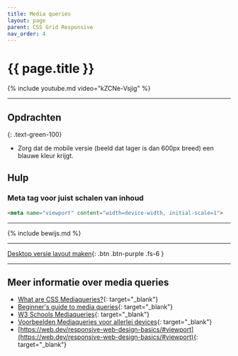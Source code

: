 ```yaml
---
title: Media queries
layout: page
parent: CSS Grid Responsive
nav_order: 4
---
```


# {{ page.title }}

{% include youtube.md video="kZCNe-Vsjig" %}

---

## Opdrachten 
{: .text-green-100}

- Zorg dat de mobile versie (beeld dat lager is dan 600px breed) een blauwe kleur krijgt.

## Hulp

### Meta tag voor juist schalen van inhoud
```html
<meta name="viewport" content="width=device-width, initial-scale=1">
```

---

{% include bewijs.md %}

---

[Desktop versie layout maken](5-desktop-layout){: .btn .btn-purple .fs-6 }

---

## Meer informatie over media queries
- [What are CSS Mediaqueries?](http://cssmediaqueries.com/what-are-css-media-queries.html){: target="_blank"}
- [Beginner's guide to media queries](https://developer.mozilla.org/en-US/docs/Learn/CSS/CSS_layout/Media_queries){: target="_blank"}
- [W3 Schools Mediaqueries](https://www.w3schools.com/css/css_rwd_mediaqueries.asp){: target="_blank"}
- [Voorbeelden Mediaqueries voor allerlei devices](https://css-tricks.com/snippets/css/media-queries-for-standard-devices/){: target="_blank"}
- [https://web.dev/responsive-web-design-basics/#viewport](https://web.dev/responsive-web-design-basics/#viewport){: target="_blank"}

